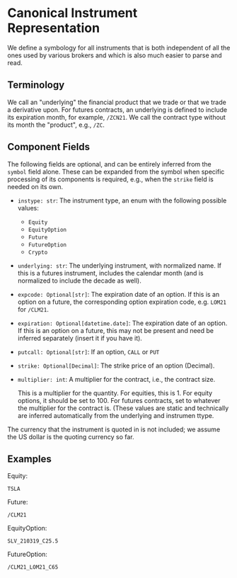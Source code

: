 # Canonical Instrument Representation

We define a symbology for all instruments that is both independent of all the
ones used by various brokers and which is also much easier to parse and read.


## Terminology

We call an "underlying" the financial product that we trade or that we trade a
derivative upon. For futures contracts, an underlying is defined to include its
expiration month, for example, `/ZCN21`. We call the contract type without its
month the "product", e.g., `/ZC`.


## Component Fields

The following fields are optional, and can be entirely inferred from the
`symbol` field alone. These can be expanded from the symbol when specific
processing of its components is required, e.g., when the `strike` field is
needed on its own.

- `instype: str`: The instrument type, an enum with the following possible
  values:

  * `Equity`
  * `EquityOption`
  * `Future`
  * `FutureOption`
  * `Crypto`

- `underlying: str`: The underlying instrument, with normalized name. If this is
  a futures instrument, includes the calendar month (and is normalized to
  include the decade as well).

- `expcode: Optional[str]`: The expiration date of an option. If this is an
  option on a future, the corresponding option expiration code, e.g. `LOM21` for
  `/CLM21`.

- `expiration: Optional[datetime.date]`: The expiration date of an option. If
  this is an option on a future, this may not be present and need be inferred
  separately (insert it if you have it).

- `putcall: Optional[str]`: If an option, `CALL` or `PUT`

- `strike: Optional[Decimal]`: The strike price of an option (Decimal).

- `multiplier: int`: A multiplier for the contract, i.e., the contract size.

  This is a multiplier for the quantity. For equities, this is 1. For equity
  options, it should be set to 100. For futures contracts, set to whatever the
  multiplier for the contract is. (These values are static and technically are
  inferred automatically from the underlying and instrumen ttype.

The currency that the instrument is quoted in is not included; we assume the US
dollar is the quoting currency so far.


## Examples

Equity:

    TSLA

Future:

    /CLM21

EquityOption:

    SLV_210319_C25.5

FutureOption:

    /CLM21_LOM21_C65
